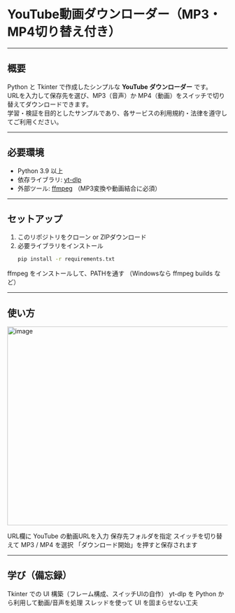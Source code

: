 # YouTube動画ダウンローダー（MP3・MP4切り替え付き）
---

## 概要
Python と Tkinter で作成したシンプルな **YouTube ダウンローダー** です。  
URLを入力して保存先を選び、MP3（音声）か MP4（動画）をスイッチで切り替えてダウンロードできます。  
学習・検証を目的としたサンプルであり、各サービスの利用規約・法律を遵守してご利用ください。

---

## 必要環境
- Python 3.9 以上  
- 依存ライブラリ: [yt-dlp](https://github.com/yt-dlp/yt-dlp)  
- 外部ツール: [ffmpeg](https://ffmpeg.org/) （MP3変換や動画結合に必須）

---

## セットアップ
1. このリポジトリをクローン or ZIPダウンロード  
2. 必要ライブラリをインストール
   ```bash
   pip install -r requirements.txt
ffmpeg をインストールして、PATHを通す
（Windowsなら ffmpeg builds など）

---

## 使い方

<img width="650" height="454" alt="image" src="https://github.com/user-attachments/assets/5603c417-5e88-40c2-9de9-ce670a0847f9" />

URL欄に YouTube の動画URLを入力
保存先フォルダを指定
スイッチを切り替えて MP3 / MP4 を選択
「ダウンロード開始」を押すと保存されます

---

## 学び（備忘録）

Tkinter での UI 構築（フレーム構成、スイッチUIの自作）
yt-dlp を Python から利用して動画/音声を処理
スレッドを使って UI を固まらせない工夫

